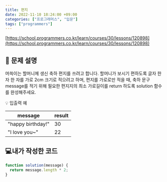 ```yaml
---
title: 편지
date: 2022-11-10 18:24:00 +09:00
categories: ["프로그래머스", "입문"]
tags: ["programmers"]
---
```


[https://school.programmers.co.kr/learn/courses/30/lessons/120898](https://school.programmers.co.kr/learn/courses/30/lessons/120898)

## 📔 문제 설명

머쓱이는 할머니께 생신 축하 편지를 쓰려고 합니다. 할머니가 보시기 편하도록 글자 한 자 한 자를 가로 2cm 크기로 적으려고 하며, 편지를 가로로만 적을 때, 축하 문구 message를 적기 위해 필요한 편지지의 최소 가로길이를 return 하도록 solution 함수를 완성해주세요.

💡 입출력 예

| message           | result |
| ----------------- | ------ |
| "happy birthday!" | 30     |
| "I love you~"     | 22     |

## 💻내가 작성한 코드

```js
function solution(message) {
  return message.length * 2;
}
```
